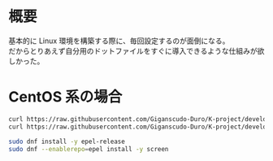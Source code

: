# 概要
基本的に Linux 環境を構築する際に、毎回設定するのが面倒になる。  
だからとりあえず自分用のドットファイルをすぐに導入できるような仕組みが欲しかった。  


# CentOS 系の場合
```sh
curl https://raw.githubusercontent.com/Giganscudo-Duro/K-project/develop/99-Knowhow_DotFile/00-Linux/vimrc ~/.vimrc
curl https://raw.githubusercontent.com/Giganscudo-Duro/K-project/develop/99-Knowhow_DotFile/00-Linux/screenrc ~/.screenrc

sudo dnf install -y epel-release
sudo dnf --enablerepo=epel install -y screen
```
